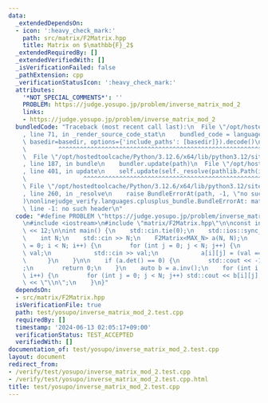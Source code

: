 ```yaml
---
data:
  _extendedDependsOn:
  - icon: ':heavy_check_mark:'
    path: src/matrix/F2Matrix.hpp
    title: Matrix on $\mathbb{F}_2$
  _extendedRequiredBy: []
  _extendedVerifiedWith: []
  _isVerificationFailed: false
  _pathExtension: cpp
  _verificationStatusIcon: ':heavy_check_mark:'
  attributes:
    '*NOT_SPECIAL_COMMENTS*': ''
    PROBLEM: https://judge.yosupo.jp/problem/inverse_matrix_mod_2
    links:
    - https://judge.yosupo.jp/problem/inverse_matrix_mod_2
  bundledCode: "Traceback (most recent call last):\n  File \"/opt/hostedtoolcache/Python/3.12.6/x64/lib/python3.12/site-packages/onlinejudge_verify/documentation/build.py\"\
    , line 71, in _render_source_code_stat\n    bundled_code = language.bundle(stat.path,\
    \ basedir=basedir, options={'include_paths': [basedir]}).decode()\n          \
    \         ^^^^^^^^^^^^^^^^^^^^^^^^^^^^^^^^^^^^^^^^^^^^^^^^^^^^^^^^^^^^^^^^^^^^^^^^^^^^^^^^^\n\
    \  File \"/opt/hostedtoolcache/Python/3.12.6/x64/lib/python3.12/site-packages/onlinejudge_verify/languages/cplusplus.py\"\
    , line 187, in bundle\n    bundler.update(path)\n  File \"/opt/hostedtoolcache/Python/3.12.6/x64/lib/python3.12/site-packages/onlinejudge_verify/languages/cplusplus_bundle.py\"\
    , line 401, in update\n    self.update(self._resolve(pathlib.Path(included), included_from=path))\n\
    \                ^^^^^^^^^^^^^^^^^^^^^^^^^^^^^^^^^^^^^^^^^^^^^^^^^^^^^^^^^\n \
    \ File \"/opt/hostedtoolcache/Python/3.12.6/x64/lib/python3.12/site-packages/onlinejudge_verify/languages/cplusplus_bundle.py\"\
    , line 260, in _resolve\n    raise BundleErrorAt(path, -1, \"no such header\"\
    )\nonlinejudge_verify.languages.cplusplus_bundle.BundleErrorAt: matrix/F2Matrix.hpp:\
    \ line -1: no such header\n"
  code: "#define PROBLEM \"https://judge.yosupo.jp/problem/inverse_matrix_mod_2\"\n\
    \n#include <iostream>\n#include \"matrix/F2Matrix.hpp\"\n\nconst int MAX_N = 1\
    \ << 12;\n\nint main() {\n    std::cin.tie(0);\n    std::ios::sync_with_stdio(false);\n\
    \    int N;\n    std::cin >> N;\n    F2Matrix<MAX_N> a(N, N);\n    for (int i\
    \ = 0; i < N; i++) {\n        for (int j = 0; j < N; j++) {\n            char\
    \ val;\n            std::cin >> val;\n            a[i][j] = (val == '1');\n  \
    \      }\n    }\n\n    if (a.det() == 0) {\n        std::cout << -1 << \"\\n\"\
    ;\n        return 0;\n    }\n    auto b = a.inv();\n    for (int i = 0; i < N;\
    \ i++) {\n        for (int j = 0; j < N; j++) std::cout << b[i][j];\n        std::cout\
    \ << \"\\n\";\n    }\n}"
  dependsOn:
  - src/matrix/F2Matrix.hpp
  isVerificationFile: true
  path: test/yosupo/inverse_matrix_mod_2.test.cpp
  requiredBy: []
  timestamp: '2024-06-13 02:05:17+09:00'
  verificationStatus: TEST_ACCEPTED
  verifiedWith: []
documentation_of: test/yosupo/inverse_matrix_mod_2.test.cpp
layout: document
redirect_from:
- /verify/test/yosupo/inverse_matrix_mod_2.test.cpp
- /verify/test/yosupo/inverse_matrix_mod_2.test.cpp.html
title: test/yosupo/inverse_matrix_mod_2.test.cpp
---
```


